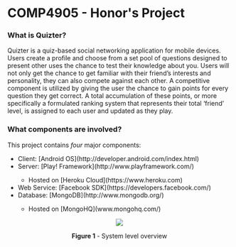 COMP4905 - Honor's Project
========

### What is Quizter?

Quizter is a quiz-based social networking application for mobile devices. Users create a profile and choose from a set pool of questions designed to present other uses the chance to test their knowledge about you. Users will not only get the chance to get familiar with their friend’s interests and personality, they can also compete against each other. A competitive component is utilized by giving the user the chance to gain points for every question they get correct.  A total accumulation of these points, or more specifically a formulated ranking system that represents their total ‘friend’ level, is assigned to each user and updated as they play.


### What components are involved?


This project contains *four* major components: 

  <ul>
    <li>Client: [Android OS](http://developer.android.com/index.html)</li>
    <li>Server: [Play! Framework](http://www.playframework.com/)</li>
      <ul>
        <li>Hosted on [Heroku Cloud](https://www.heroku.com)</li>
      </ul>
    <li>Web Service: [Facebook SDK](https://developers.facebook.com/)</li>
    <li>Database: [MongoDB](http://www.mongodb.org/)</li>
       <ul>
        <li>Hosted on [MongoHQ](www.mongohq.com/)</li>
      </ul>
  </ul>
  


  <p align="center">
    <img src="http://i.imgur.com/BcsTZ0F.png" />
  </p>
  
  <p align="center">
    <b>Figure 1</b> - System level overview
  </p>


